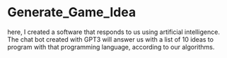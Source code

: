 # Generate_Game_Idea
here, I created a software that responds to us using artificial intelligence. The chat bot created with GPT3 will answer us with a list of 10 ideas to program with that programming language, according to our algorithms.
